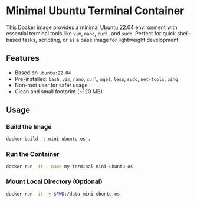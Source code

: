# Minimal Ubuntu Terminal Container

This Docker image provides a minimal Ubuntu 22.04 environment with essential terminal tools like `vim`, `nano`, `curl`, and `sudo`. Perfect for quick shell-based tasks, scripting, or as a base image for lightweight development.

## Features

- Based on `ubuntu:22.04`
- Pre-installed: `bash`, `vim`, `nano`, `curl`, `wget`, `less`, `sudo`, `net-tools`, `ping`
- Non-root user for safer usage
- Clean and small footprint (~120 MB)

## Usage

### Build the Image

```bash
docker build -t mini-ubuntu-os .
````

### Run the Container

```bash
docker run -it --name my-terminal mini-ubuntu-os
```

### Mount Local Directory (Optional)

```bash
docker run -it -v $PWD:/data mini-ubuntu-os
```
